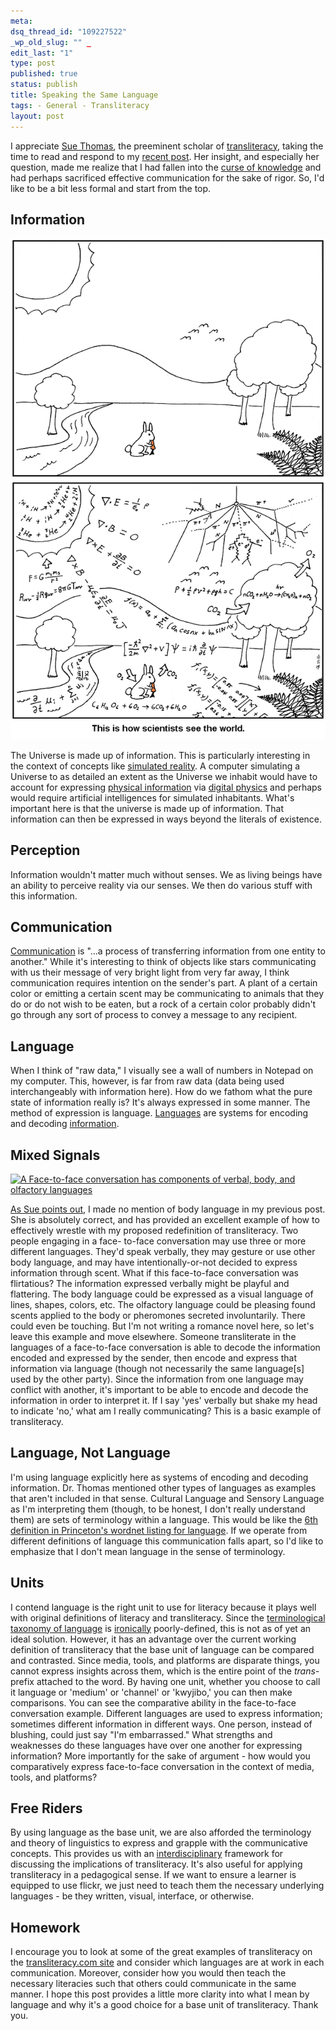 ```yaml
--- 
meta: 
dsq_thread_id: "109227522" 
_wp_old_slug: "" _
edit_last: "1" 
type: post 
published: true 
status: publish 
title: Speaking the Same Language 
tags: - General - Transliteracy 
layout: post 
--- 
```


I appreciate [Sue Thomas](http://travelsinvirtuality.typepad.com/suethomas/), the preeminent scholar of [transliteracy](http://nlabnetworks.typepad.com/transliteracy/), taking the time to read and respond to my [recent post](http://hawidu.com/2010/05/31/on-transliteracy/). Her insight, and especially her question, made me realize that I had fallen into the [curse of knowledge](http://37signals.com/svn/posts/213-the-curse-of-knowledge) and had perhaps sacrificed effective communication for the sake of rigor. So, I'd like to be a bit less formal and start from the top. 

## Information

[![](/images/all_i_see_are_equations.png)](http://abstrusegoose.com/275)

The Universe is made up of information. This is particularly interesting in the context of concepts like [simulated reality](http://en.wikipedia.org/wiki/Simulated_reality). A computer simulating a Universe to as detailed an extent as the Universe we inhabit would have to account for expressing [physical information](http://en.wikipedia.org/wiki/Physical_information) via [digital physics](http://en.wikipedia.org/wiki/Digital_physics) and perhaps would require artificial intelligences for simulated inhabitants. What's important here is that the universe is made up of information. That information can then be expressed in ways beyond the literals of existence.

## Perception

Information wouldn't matter much without senses. We as living beings have an ability to perceive reality via our senses. We then do various stuff with this information.

## Communication

[Communication](http://en.wikipedia.org/wiki/Communication) is "...a process of transferring information from one entity to another." While it's interesting to think of objects like stars communicating with us their message of very bright light from very far away, I think communication requires intention on the sender's part. A plant of a certain color or emitting a certain scent may be communicating to animals that they do or do not wish to be eaten, but a rock of a certain color probably didn't go through any sort of process to convey a message to any recipient.

## Language

When I think of "raw data," I visually see a wall of numbers in Notepad on my computer. This, however, is far from raw data (data being used interchangeably with information here). How do we fathom what the pure state of information really is? It's always expressed in some manner. The method of expression is language. [Languages](http://en.wikipedia.org/wiki/Language) are systems for encoding and decoding [information](http://en.wikipedia.org/wiki/Information).

## Mixed Signals

[![A Face-to-face conversation has components of verbal, body, and olfactory
languages](/images/languages-of-a-conversation.jpg)](/images/languages-of-a-conversation.jpg)

[As Sue points out](http://hawidu.com/2010/05/31/on-transliteracy/#dsq-comment-57325439), I made no mention of body language in my previous post. She is absolutely correct, and has provided an excellent example of how to effectively wrestle with my proposed redefinition of transliteracy. Two people engaging in a face- to-face conversation may use three or more different languages. They'd speak verbally, they may gesture or use other body language, and may have intentionally-or-not decided to express information through scent. What if this face-to-face conversation was flirtatious? The information expressed verbally might be playful and flattering. The body language could be expressed as a visual language of lines, shapes, colors, etc. The olfactory language could be pleasing found scents applied to the body or pheromones secreted involuntarily. There could even be touching. But I'm not writing a romance novel here, so let's leave this example and move elsewhere. Someone transliterate in the languages of a face-to-face conversation is able to decode the information encoded and expressed by the sender, then encode and express that information via language (though not necessarily the same language[s] used by the other party). Since the information from one language may conflict with another, it's important to be able to encode and decode the information in order to interpret it. If I say 'yes' verbally but shake my head to indicate 'no,' what am I really communicating? This is a basic example of transliteracy.

## Language, Not Language

I'm using language explicitly here as systems of encoding and decoding information. Dr. Thomas mentioned other types of languages as examples that aren't included in that sense. Cultural Language and Sensory Language as I'm interpreting them (though, to be honest, I don't really understand them) are sets of terminology within a language. This would be like the [6th definition in Princeton's wordnet listing for language](http://wordnetweb.princeton.edu/perl/webwn?s=language). If we operate from different definitions of language this communication falls apart, so I'd like to emphasize that I don't mean language in the sense of terminology.

## Units

I contend language is the right unit to use for literacy because it plays well with original definitions of literacy and transliteracy. Since the [terminological taxonomy of language](http://en.wikipedia.org/wiki/Language_family) is [ironically](http://theoatmeal.com/comics/irony) poorly-defined, this is not as of yet an ideal solution. However, it has an advantage over the current working definition of transliteracy that the base unit of language can be compared and contrasted. Since media, tools, and platforms are disparate things, you cannot express insights across them, which is the entire point of the _trans-_ prefix attached to the word. By having one unit, whether you choose to call it language or 'medium' or 'channel' or 'kwyjibo,' you can then make comparisons. You can see the comparative ability in the face-to-face conversation example. Different languages are used to express information; sometimes different information in different ways. One person, instead of blushing, could just say "I'm embarrassed." What strengths and weaknesses do these languages have over one another for expressing information? More importantly for the sake of argument - how would you comparatively express face-to-face conversation in the context of media, tools, and platforms?

## Free Riders

By using language as the base unit, we are also afforded the terminology and theory of linguistics to express and grapple with the communicative concepts. This provides us with an [interdisciplinary](http://xkcd.com/755/) framework for discussing the implications of transliteracy. It's also useful for applying transliteracy in a pedagogical sense. If we want to ensure a learner is equipped to use flickr, we just need to teach them the necessary underlying languages - be they written, visual, interface, or otherwise.

## Homework

I encourage you to look at some of the great examples of transliteracy on the [transliteracy.com site](http://nlabnetworks.typepad.com/transliteracy/) and consider which languages are at work in each communication. Moreover, consider how you would then teach the necessary literacies such that others could communicate in the same manner. I hope this post provides a little more clarity into what I mean by language and why it's a good choice for a base unit of transliteracy. Thank you.